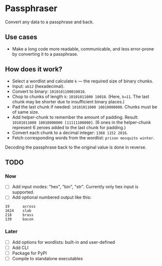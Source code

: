 # Passphraser

Convert any data to a passphrase and back.

## Use cases

- Make a long code more readable, communicable, and less error-prone by converting it to a passphrase.

## How does it work?
- Select a wordlist and calculate `k` — the required size of binary chunks.
- Input: `ab12` (hexadecimal).
- Convert to binary: `1010101100010010`.
- Chop to chunks of length `k`: `10101011000 10010`. (Here, `k=11`. The last chunk may be shorter due to insufficient binary places.)
- Pad the last chunk if needed: `10101011000 10010000000`. Chunks must be of same size.
- Add helper-chunk to remember the amount of padding. Result: `10101011000 10010000000 [11111100000]`. (6 ones in the helper-chunk represent 6 zeroes added to the last chunk for padding.)
- Convert each chunk to a decimal integer: `1368 1152 2016`.
- Fetch corresponding words from the wordlist: `prison mosquito winter`.

Decoding the passphrase back to the original value is done in reverse.


## TODO
### Now

- [ ] Add input modes: "hex", "bin", "str". Currently only hex input is supported.
- [ ] Add optional numbered output like this:
```
19      across
1624    slab
218     brass
139     bacon
```

### Later
- [ ] Add options for wordlists: built-in and user-defined
- [ ] Add CLI
- [ ] Package for PyPI
- [ ] Compile to standalone executables